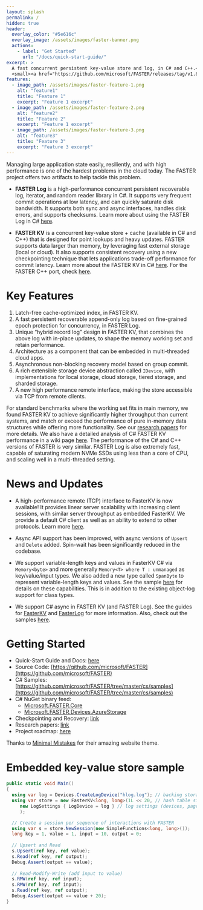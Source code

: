 ```yaml
---
layout: splash
permalink: /
hidden: true
header:
  overlay_color: "#5e616c"
  overlay_image: /assets/images/faster-banner.png
  actions:
    - label: "Get Started"
      url: "/docs/quick-start-guide/"
excerpt: >
  A fast concurrent persistent key-value store and log, in C# and C++.<br />
  <small><a href="https://github.com/microsoft/FASTER/releases/tag/v1.8.2">Latest release v1.8.2</a></small>
features:
  - image_path: /assets/images/faster-feature-1.png
    alt: "feature1"
    title: "Feature 1"
    excerpt: "Feature 1 excerpt"
  - image_path: /assets/images/faster-feature-2.png
    alt: "feature2"
    title: "Feature 2"
    excerpt: "Feature 1 excerpt"
  - image_path: /assets/images/faster-feature-3.png
    alt: "feature3"
    title: "Feature 3"
    excerpt: "Feature 3 excerpt"
---
```


Managing large application state easily, resiliently, and with high performance is one of the hardest
problems in the cloud today. The FASTER project offers two artifacts to help tackle this problem.

* **FASTER Log** is a high-performance concurrent persistent recoverable log, iterator, and random 
reader library in C#. It supports very frequent commit operations at low latency, and can quickly saturate 
disk bandwidth. It supports both sync and async interfaces, handles disk errors, and supports checksums. Learn 
more about using the FASTER Log in C# [here](docs/fasterlog-basics/).

* **FASTER KV** is a concurrent key-value store + cache (available in C# and C++) that is designed for point 
lookups and heavy updates. FASTER supports data larger than memory, by leveraging fast external 
storage (local or cloud). It also supports consistent recovery using a new checkpointing technique that lets 
applications trade-off performance for commit latency. Learn more about the FASTER KV in C# 
[here](docs/fasterkv-basics/). For the FASTER C++ port, check [here](docs/fasterkv-cpp/).

# Key Features

1. Latch-free cache-optimized index, in FASTER KV.
2. A fast persistent recoverable append-only log based on fine-grained epoch protection for concurrency, 
in FASTER Log.
3. Unique “hybrid record log” design in FASTER KV, that combines the above log with in-place updates, to 
shape the memory working set and retain performance.
4. Architecture as a component that can be embedded in multi-threaded cloud apps. 
5. Asynchronous non-blocking recovery model based on group commit.
6. A rich extensible storage device abstraction called `IDevice`, with implementations for local
storage, cloud storage, tiered storage, and sharded storage.
7. A new high performance remote interface, making the store accessible via TCP from remote clients.

For standard benchmarks where the working set fits in main memory, we found FASTER KV to achieve
significantly higher throughput than current systems, and match or exceed the performance of pure 
in-memory data structures while offering more functionality. See our [research papers](docs/td-research-papers/)
for more details. We also have a detailed analysis of C# FASTER KV performance in a wiki page 
[here](https://github.com/Microsoft/FASTER/wiki/Performance-of-FASTER-in-C%23). The performance of the 
C# and C++ versions of FASTER is very similar. FASTER Log is also extremely fast, capable of saturating modern
NVMe SSDs using less than a core of CPU, and scaling well in a multi-threaded setting.

# News and Updates

* A high-performance remote (TCP) interface to FasterKV is now available! It provides linear server scalability with increasing client sessions, with similar server throughput as embedded FasterKV. We provide a default C# client as well as an ability to extend to other protocols. Learn more [here](docs/remote/).

* Async API support has been improved, with async versions of `Upsert` and `Delete` added. Spin-wait has been significantly reduced in the codebase.

* We support variable-length keys and values in FasterKV C# via `Memory<byte>` and more generally `Memory<T> where T : unmanaged` as key/value/input types. We also added
a new type called `SpanByte` to represent variable-length keys and values. See the sample [here](https://github.com/Microsoft/FASTER/tree/master/cs/samples/StoreVarLenTypes) for details on these capabilities. This is in addition to the existing object-log support for class types.

* We support C# async in FASTER KV (and FASTER Log). See the guides for [FasterKV](docs/fasterkv-basics/) and [FasterLog](docs/fasterlog-basics/) 
for more information. Also, check out the samples [here](https://github.com/Microsoft/FASTER/tree/master/cs/samples).


# Getting Started

* Quick-Start Guide and Docs: [here](docs/quick-start-guide/)
* Source Code: [https://github.com/microsoft/FASTER](https://github.com/microsoft/FASTER)
* C# Samples: [https://github.com/microsoft/FASTER/tree/master/cs/samples](https://github.com/microsoft/FASTER/tree/master/cs/samples)
* C# NuGet binary feed:
  * [Microsoft.FASTER.Core](https://www.nuget.org/packages/Microsoft.FASTER.Core/)
  * [Microsoft.FASTER.Devices.AzureStorage](https://www.nuget.org/packages/Microsoft.FASTER.Devices.AzureStorage/)
* Checkpointing and Recovery: [link](docs/fasterkv-basics/#checkpointing-and-recovery)
* Research papers: [link](docs/td-research-papers/)
* Project roadmap: [here](docs/roadmap)

Thanks to [Minimal Mistakes](https://github.com/mmistakes/minimal-mistakes) for their amazing website theme.

# Embedded key-value store sample

```cs
public static void Main()
{
  using var log = Devices.CreateLogDevice("hlog.log"); // backing storage device
  using var store = new FasterKV<long, long>(1L << 20, // hash table size (number of 64-byte buckets)
     new LogSettings { LogDevice = log } // log settings (devices, page size, memory size, etc.)
     );

  // Create a session per sequence of interactions with FASTER
  using var s = store.NewSession(new SimpleFunctions<long, long>());
  long key = 1, value = 1, input = 10, output = 0;
  
  // Upsert and Read
  s.Upsert(ref key, ref value);
  s.Read(ref key, ref output);
  Debug.Assert(output == value);
  
  // Read-Modify-Write (add input to value)
  s.RMW(ref key, ref input);
  s.RMW(ref key, ref input);
  s.Read(ref key, ref output);
  Debug.Assert(output == value + 20);
}
```
